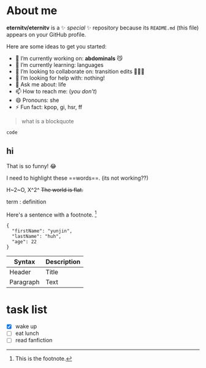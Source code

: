# About me


**eternitv/eternitv** is a ✨ _special_ ✨ repository because its `README.md` (this file) appears on your GitHub profile.

Here are some ideas to get you started:

- 🔭 I’m currently working on: **abdominals** 😼
- 🌱 I’m currently learning: languages
- 👯 I’m looking to collaborate on: transition edits 🥺🥺🥺
- 🤔 I’m looking for help with: nothing!
- 💬 Ask me about: life
- 📫 How to reach me: (*you don't*)
- 😄 Pronouns: she
- ⚡ Fun fact: kpop, gi, hsr, ff
> what is a blockquote

 `code`
 
hi
---
That is so funny! :joy:

I need to highlight these ==words==. (its not working??)

H~2~O, X^2^
~~The world is flat.~~

term
: definition

Here's a sentence with a footnote. [^1]

[^1]: This is the footnote.

```
{
  "firstName": "yunjin",
  "lastName": "huh",
  "age": 22
}
```

| Syntax | Description |
| ----------- | ----------- |
| Header | Title |
| Paragraph | Text |

task list
===
- [x] wake up
- [ ] eat lunch
- [ ] read fanfiction
